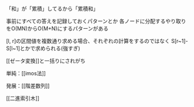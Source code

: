 「和」が「累積」してるから「累積和」

事前にすべての答えを記録しておくパターンとか
各ノードに分配するやり取りをO(MN)からO(M+N)にするパターンがある

[l, r]の区間値を複数通り求める場合、それぞれの計算をするのではなく
S[r~1]-S[l~1]とかで求められる(強すぎ)

[[ゼータ変換]]と一括りにされがち

単純：[[imos法]]

発展：[[階差数列]]

[[二進索引木]]